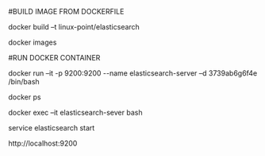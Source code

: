 #BUILD IMAGE FROM DOCKERFILE


docker   build –t  linux-point/elasticsearch


docker    images

#RUN DOCKER CONTAINER


docker  run  –it  -p 9200:9200 --name elasticsearch-server   –d  3739ab6g6f4e   /bin/bash

docker ps 


docker     exec  –it   elasticsearch-sever     bash

service elasticsearch start


http://localhost:9200 

